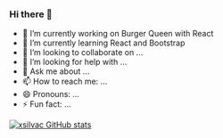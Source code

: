 ### Hi there 👋



- 🔭 I’m currently working on Burger Queen with React
- 🌱 I’m currently learning React and Bootstrap
- 👯 I’m looking to collaborate on ...
- 🤔 I’m looking for help with ...
- 💬 Ask me about ...
- 📫 How to reach me: ...
- 😄 Pronouns: ...
- ⚡ Fun fact: ...

[![xsilvac GitHub stats](https://github-readme-stats.vercel.app/api?username=xsilvac)](https://github.com/xsilvac/github-readme-stats)
